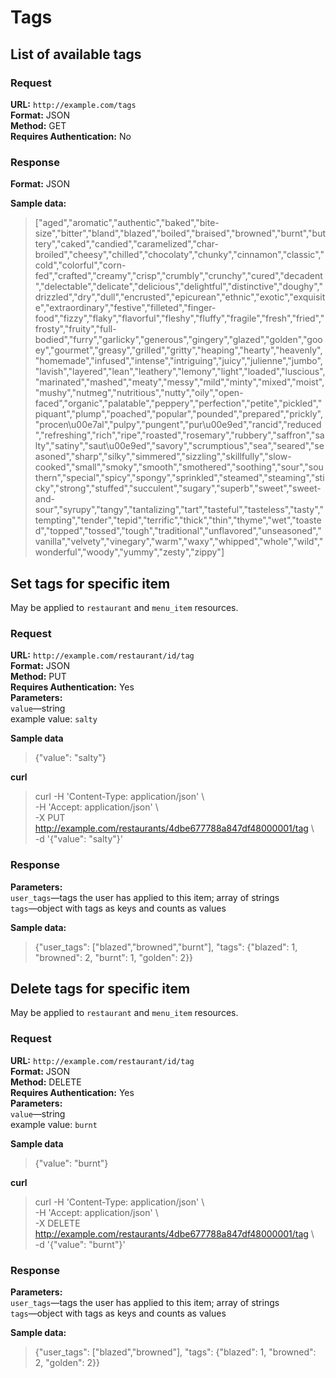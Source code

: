 # Tags #
## List of available tags ##

### Request ###

**URL:** `http://example.com/tags`  
**Format:** JSON  
**Method:** GET  
**Requires Authentication:** No  

### Response ###

**Format:** JSON

**Sample data:**
> ["aged","aromatic","authentic","baked","bite-size","bitter","bland","blazed","boiled","braised","browned","burnt","buttery","caked","candied","caramelized","char-broiled","cheesy","chilled","chocolaty","chunky","cinnamon","classic","cold","colorful","corn-fed","crafted","creamy","crisp","crumbly","crunchy","cured","decadent","delectable","delicate","delicious","delightful","distinctive","doughy","drizzled","dry","dull","encrusted","epicurean","ethnic","exotic","exquisite","extraordinary","festive","filleted","finger-food","fizzy","flaky","flavorful","fleshy","fluffy","fragile","fresh","fried","frosty","fruity","full-bodied","furry","garlicky","generous","gingery","glazed","golden","gooey","gourmet","greasy","grilled","gritty","heaping","hearty","heavenly","homemade","infused","intense","intriguing","juicy","julienne","jumbo","lavish","layered","lean","leathery","lemony","light","loaded","luscious","marinated","mashed","meaty","messy","mild","minty","mixed","moist","mushy","nutmeg","nutritious","nutty","oily","open-faced","organic","palatable","peppery","perfection","petite","pickled","piquant","plump","poached","popular","pounded","prepared","prickly","procen\u00e7al","pulpy","pungent","pur\u00e9ed","rancid","reduced","refreshing","rich","ripe","roasted","rosemary","rubbery","saffron","salty","satiny","saut\u00e9ed","savory","scrumptious","sea","seared","seasoned","sharp","silky","simmered","sizzling","skillfully","slow-cooked","small","smoky","smooth","smothered","soothing","sour","southern","special","spicy","spongy","sprinkled","steamed","steaming","sticky","strong","stuffed","succulent","sugary","superb","sweet","sweet-and-sour","syrupy","tangy","tantalizing","tart","tasteful","tasteless","tasty","tempting","tender","tepid","terrific","thick","thin","thyme","wet","toasted","topped","tossed","tough","traditional","unflavored","unseasoned","vanilla","velvety","vinegary","warm","waxy","whipped","whole","wild","wonderful","woody","yummy","zesty","zippy"]

## Set tags for specific item ##

May be applied to `restaurant` and `menu_item` resources.

### Request ###

**URL:** `http://example.com/restaurant/id/tag`  
**Format:** JSON  
**Method:** PUT  
**Requires Authentication:** Yes  
**Parameters:**  
  `value`—string  
  example value: `salty`

**Sample data**

> {"value": "salty"}

**curl**

> curl -H 'Content-Type: application/json' \\  
> -H 'Accept: application/json' \\  
> -X PUT http://example.com/restaurants/4dbe677788a847df48000001/tag \\  
> -d '{"value": "salty"}'

### Response ###

**Parameters:**  
  `user_tags`—tags the user has applied to this item; array of strings  
  `tags`—object with tags as keys and counts as values  

**Sample data:**

> {"user_tags": ["blazed","browned","burnt"], "tags": {"blazed": 1, "browned": 2, "burnt": 1, "golden": 2}}

## Delete tags for specific item ##

May be applied to `restaurant` and `menu_item` resources.

### Request ###

**URL:** `http://example.com/restaurant/id/tag`  
**Format:** JSON  
**Method:** DELETE  
**Requires Authentication:** Yes  
**Parameters:**  
  `value`—string  
  example value: `burnt`

**Sample data**

> {"value": "burnt"}

**curl**

> curl -H 'Content-Type: application/json' \\  
> -H 'Accept: application/json' \\  
> -X DELETE http://example.com/restaurants/4dbe677788a847df48000001/tag \\  
> -d '{"value": "burnt"}'

### Response ###

**Parameters:**  
  `user_tags`—tags the user has applied to this item; array of strings  
  `tags`—object with tags as keys and counts as values  

**Sample data:**

> {"user_tags": ["blazed","browned"], "tags": {"blazed": 1, "browned": 2, "golden": 2}}
